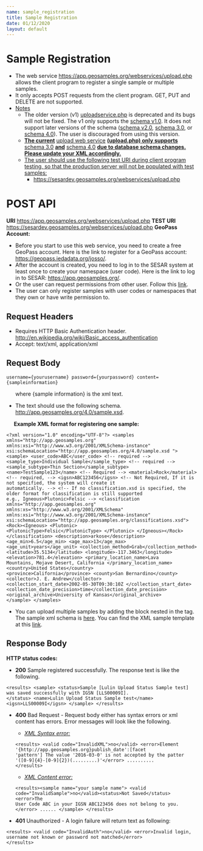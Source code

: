 ```yaml
---
name: sample_registration
title: Sample Registration
date: 01/12/2020
layout: default
---
```


# Sample Registration
- The web service https://app.geosamples.org/webservices/upload.php allows the client program to register a single sample or multiple samples.
- It only accepts POST requests from the client program. GET, PUT and DELETE are not supported.
- <ins>Notes</ins>
  - The older version (v1) [uploadservice.php](https://app.geosamples.org/webservices/uploadservice.php) is deprecated and its bugs will not be fixed. The v1 only supports the [schema v1.0](https://app.geosamples.org/sample.xsd). It does not support later versions of the schema ([schema v2.0](https://app.geosamples.org/samplev2.xsd), [schema 3.0](https://app.geosamples.org/3.0/sample.xsd), or [schema 4.0](https://app.geosamples.org/4.0/sample.xsd)). The user is discouraged from using this version.
  - **<ins>The current</ins>** [upload web service](https://app.geosamples.org/upload.php) **<ins>(upload.php) only supports</ins>** [schema 3.0](https://app.geosamples.org/3.0/sample.xsd) **<ins>and</ins>** [schema 4.0](https://app.geosamples.org/4.0/sample.xsd) **<ins>due to database schema changes. Please update your XML accordingly.</ins>**
  - <ins>The user should use the following test URI during client program testing, so that the production server will not be populated with test samples:</ins>
     - https://sesardev.geosamples.org/webservices/upload.php  
    
# POST API
**URI** https://app.geosamples.org/webservices/upload.php **TEST URI** https://sesardev.geosamples.org/webservices/upload.php **GeoPass Account:**
- Before you start to use this web service, you need to create a free GeoPass account. Here is the link to register for a GeoPass account: https://geopass.iedadata.org/josso/.
- After the account is created, you need to log in to the SESAR system at least once to create your namespace (user code). Here is the link to log in to SESAR: https://app.geosamples.org/.
- Or the user can request permissions from other user. Follow this [link](https://geopass.iedadata.org/josso/).
- The user can only register samples with user codes or namespaces that they own or have write permission to.

## Request Headers
- Requires HTTP Basic Authentication header. http://en.wikipedia.org/wiki/Basic_access_authentication
- Accept: text/xml, application/xml

## Request Body
```
username={yourusername} password={yourpassword} content={sampleinformation}
```
&nbsp;&nbsp;&nbsp;&nbsp;&nbsp;&nbsp;where {sample information} is the xml text.

- The text should use the following schema. http://app.geosamples.org/4.0/sample.xsd.

&nbsp;&nbsp;&nbsp;&nbsp;&nbsp;**Example XML format for registering one sample:**

```
<?xml version="1.0" encoding="UTF-8"?> <samples xmlns="http://app.geosamples.org" 
xmlns:xsi="http://www.w3.org/2001/XMLSchema-instance" xsi:schemaLocation="http://app.geosamples.org/4.0/sample.xsd "> 
<sample> <user_code>ABC</user_code> <!-- required --> <sample_type>Individual Sample</sample_type> <!-- required --> 
<sample_subtype>Thin Section</sample_subtype> <name>TestSample123</name> <!-- Required --> <material>Rock</material> 
<!-- required, --> <igsn>ABC123456</igsn> <!-- Not Required, If it is not specified, the system will create it 
automatically. --> <!-- If no classification.xsd is specified, the older format for classification is still supported 
e.g., Igneous>Plutonic>Felsic --> <classification xmlns="http://app.geosamples.org" 
xmlns:xs="http://www.w3.org/2001/XMLSchema" xmlns:xsi="http://www.w3.org/2001/XMLSchema-instance" 
xsi:schemaLocation="http://app.geosamples.org/classifications.xsd"> <Rock><Igneous> <Plutonic> 
<PlutonicType>Felsic</PlutonicType> </Plutonic> </Igneous></Rock> </classification> <description>arkose</description> 
<age_min>6.5</age_min> <age_max>13</age_max> <age_unit>years</age_unit> <collection_method>Grab</collection_method> 
<latitude>35.5134</latitude> <longitude>-117.3463</longitude> <elevation>781.4</elevation> <primary_location_name>Lava 
Mountains, Mojave Desert, California </primary_location_name> <country>United States</country> 
<province>California</province> <county>San Bernardino</county> <collector>J. E. Andrew</collector> 
<collection_start_date>2002-05-30T09:30:10Z </collection_start_date> 
<collection_date_precision>time</collection_date_precision> <original_archive>University of Kansas</original_archive> 
</sample> </samples>
```

- You can upload multiple samples by adding the <sample></sample> block nested in the <samples></samples> tag. The sample xml schema is [here](https://app.geosamples.org/4.0/sample.xsd). You can find the XML sample template at this [link](https://app.geosamples.org/4.0/sample.xml).

## Response Body  
**HTTP status codes:**  
- **200** Sample registered successfully. The response text is like the following.
```
<results> <sample> <status>Sample [Lulin Upload Status Sample test] was saved successfully with IGSN [LLS00009I].
</status> <name>Lulin Upload Status Sample test</name> <igsn>LLS00009I</igsn> </sample> </results>
```
- **400** Bad Request - Request body either has syntax errors or xml content has errors. Error messages will look like the following.
  - <ins>*XML Syntax error:*</ins>
  
  ```
  <results> <valid code="InvalidXML">no</valid> <error>Element '{http://app.geosamples.org}publish_date':[facet
  'pattern'] The value '2016-03-0' is not accepted by the patter '([0-9]{4}-[0-9]{2})(.........)'</error> ..........
  </results>
  ```
  
  - <ins>*XML Content error:*</ins>
  ``` 
  <results><sample name="your sample name"> <valid code="InvalidSample">no</valid><status>Not Saved</status> <error>The
  User Code ABC in your IGSN ABC123456 does not belong to you.</error> ...... </sample> </results>
  ```
- **401** Unauthorized - A login failure will return text as following:
```
<results> <valid code="InvalidAuth">no</valid> <error>Invalid login, username not known or password not matched</error>
</results>
```

  
